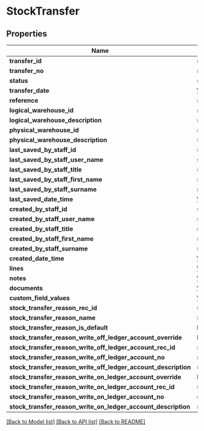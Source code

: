 # StockTransfer

## Properties
Name | Type | Description | Notes
------------ | ------------- | ------------- | -------------
**transfer_id** | **string** |  | [optional] 
**transfer_no** | **string** |  | [optional] 
**status** | **string** |  | [optional] 
**transfer_date** | [**\DateTime**](\DateTime.md) |  | [optional] 
**reference** | **string** |  | [optional] 
**logical_warehouse_id** | **string** |  | [optional] 
**logical_warehouse_description** | **string** |  | [optional] 
**physical_warehouse_id** | **string** |  | [optional] 
**physical_warehouse_description** | **string** |  | [optional] 
**last_saved_by_staff_id** | **string** |  | [optional] 
**last_saved_by_staff_user_name** | **string** |  | [optional] 
**last_saved_by_staff_title** | **string** |  | [optional] 
**last_saved_by_staff_first_name** | **string** |  | [optional] 
**last_saved_by_staff_surname** | **string** |  | [optional] 
**last_saved_date_time** | [**\DateTime**](\DateTime.md) |  | [optional] 
**created_by_staff_id** | **string** |  | [optional] 
**created_by_staff_user_name** | **string** |  | [optional] 
**created_by_staff_title** | **string** |  | [optional] 
**created_by_staff_first_name** | **string** |  | [optional] 
**created_by_staff_surname** | **string** |  | [optional] 
**created_date_time** | [**\DateTime**](\DateTime.md) |  | [optional] 
**lines** | [**\Jiwa\Model\StockTransferLine[]**](StockTransferLine.md) |  | [optional] 
**notes** | [**\Jiwa\Model\Note[]**](Note.md) |  | [optional] 
**documents** | [**\Jiwa\Model\Document[]**](Document.md) |  | [optional] 
**custom_field_values** | [**\Jiwa\Model\CustomFieldValue[]**](CustomFieldValue.md) |  | [optional] 
**stock_transfer_reason_rec_id** | **string** |  | [optional] 
**stock_transfer_reason_name** | **string** |  | [optional] 
**stock_transfer_reason_is_default** | **bool** |  | [optional] 
**stock_transfer_reason_write_off_ledger_account_override** | **bool** |  | [optional] 
**stock_transfer_reason_write_off_ledger_account_rec_id** | **string** |  | [optional] 
**stock_transfer_reason_write_off_ledger_account_no** | **string** |  | [optional] 
**stock_transfer_reason_write_off_ledger_account_description** | **string** |  | [optional] 
**stock_transfer_reason_write_on_ledger_account_override** | **bool** |  | [optional] 
**stock_transfer_reason_write_on_ledger_account_rec_id** | **string** |  | [optional] 
**stock_transfer_reason_write_on_ledger_account_no** | **string** |  | [optional] 
**stock_transfer_reason_write_on_ledger_account_description** | **string** |  | [optional] 

[[Back to Model list]](../README.md#documentation-for-models) [[Back to API list]](../README.md#documentation-for-api-endpoints) [[Back to README]](../README.md)


